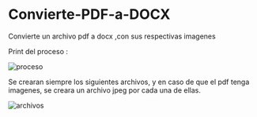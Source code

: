# Convierte-PDF-a-DOCX
Convierte un archivo pdf a docx ,con sus respectivas imagenes

Print del proceso :

![proceso](https://user-images.githubusercontent.com/85622107/138451372-4e4237fb-86e1-4d51-a7eb-40b7b12a2ea9.png)

Se crearan siempre los siguientes archivos, y en caso de que el pdf tenga imagenes, se creara un archivo jpeg por cada una de ellas.

![archivos](https://user-images.githubusercontent.com/85622107/138451404-0e0b1ef0-00f0-42d1-9268-ffb12c06ff7b.png)
